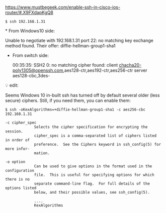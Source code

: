 


https://www.mustbegeek.com/enable-ssh-in-cisco-ios-router/#.X9FXdapKgQ8


```
$ ssh 192.168.1.31
```


* From Windows10 side:

  Unable to negotiate with 192.168.1.31 port 22: no matching key exchange method found. Their offer: diffie-hellman-group1-sha1

* From switch side:

  00:35:35: SSH2 0: no matching cipher found: client chacha20-poly1305@openssh.com,aes128-ctr,aes192-ctr,aes256-ctr server aes128-cbc,3des-

:bulb: edit:

Seems Windows 10 in-built ssh has turned off by default several older (less secure) ciphers. Still, if you need them, you can enable them:

```
$ ssh -oKexAlgorithms=+diffie-hellman-group1-sha1 -c aes256-cbc 192.168.1.31
```

    -c cipher_spec
                 Selects the cipher specification for encrypting the session.
                 cipher_spec is a comma-separated list of ciphers listed in order of
                 preference.  See the Ciphers keyword in ssh_config(5) for more infor-
                 mation.

    -o option
                 Can be used to give options in the format used in the configuration
                 file.  This is useful for specifying options for which there is no
                 separate command-line flag.  For full details of the options listed
                 below, and their possible values, see ssh_config(5).
                 
                 ....
                 KexAlgorithms

